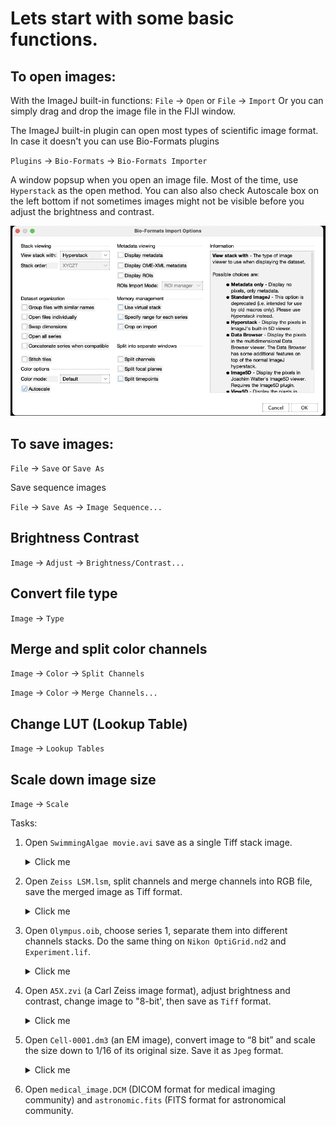 # Lets start with some basic functions.

## To open images:

With the ImageJ built-in functions:
`File` -> `Open`
or
`File` -> `Import`
Or you can simply drag and drop the image file in the FIJI window.

The ImageJ built-in plugin can open most types of scientific image format. In case it doesn't you can use Bio-Formats plugins

`Plugins` -> `Bio-Formats` -> `Bio-Formats Importer`

A window popsup when you open an image file. Most of the time, use `Hyperstack` as the open method. 
You can also also check Autoscale box on the left bottom if not sometimes images might not be visible before you adjust the brightness and contrast.

![open file](Files/open_file.png)

## To save images:

`File` -> `Save` or `Save As`
          
Save sequence images
          
`File` -> `Save As` -> `Image Sequence...`

## Brightness Contrast

`Image` -> `Adjust` -> `Brightness/Contrast...`

## Convert file type

`Image` -> `Type`

## Merge and split color channels

`Image` -> `Color` -> `Split Channels`

`Image` -> `Color` -> `Merge Channels...`

## Change LUT (Lookup Table)
`Image` -> `Lookup Tables`

## Scale down image size
`Image` -> `Scale`


Tasks:

1. Open `SwimmingAlgae movie.avi` save as a single Tiff stack image.

    <details>
           <summary>Click me</summary>
          
           Drag the file into ImageJ menu window, click `OK` at `AVI Reader`
          
          `File` -> `Save As` -> `Tiff...`
          
    </details>

2. Open `Zeiss LSM.lsm`, split channels and merge channels into RGB file, save the merged image as Tiff format.

    <details>
           <summary>Click me</summary>
          
           Drag the file into ImageJ menu window
          
          `Image` -> `Color` -> `Split channels`
          
          `Image` -> Color` -> `Merge Channels...` assign according color channel, then click `OK`.
          
          `File` -> `Save As` -> `Tiff...`
          
    </details>

3. Open `Olympus.oib`, choose series 1, separate them into different channels stacks. Do the same thing on `Nikon OptiGrid.nd2` and `Experiment.lif`.

     <details>
           <summary>Click me</summary>
          
          Drag file into Image menu window, choose `Hyperstack` at `Bio-Formats Import Options` window option `View stack with`, then click `OK`
          Choose `Series 1`, click `OK`
          
          `Image` -> `Color` -> `Split channels`
          
    </details>


4. Open `A5X.zvi` (a Carl Zeiss image format), adjust brightness and contrast, change image to "8-bit', then save as `Tiff` format.

     <details>
           <summary>Click me</summary>
          
          Drag file into Image menu window, choose `Hyperstack` at LOCI window, click `OK`
          
          `Image` ->`Adjust`-> `Brightness/Contrast...` click `auto`
          
          `Image` -> `Type` -> `8 bit`
          
          `File` -> `Save As` -> `Tiff...`
          
    </details>


5. Open `Cell-0001.dm3` (an EM image), convert image to “8 bit” and scale the size down to 1/16 of its original size. Save it as `Jpeg` format.

     <details>
           <summary>Click me</summary>
          
          Drag file into Image menu window
          
          `Image` -> `Type` -> `8 bit`
          
          `Image` -> `Scale...` input 0.25 as X Scale and Y Scale
          
          Check `Average when downsizing` and `Create new window` boxes
          
          `File` -> `Save As` -> Jpeg...`
          
     </details>

6. Open `medical_image.DCM` (DICOM format for medical imaging community) and `astronomic.fits` (FITS format for astronomical community.


